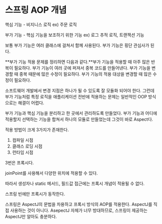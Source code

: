 # 스프링 AOP 개념

핵심 기능 - 비지니스 로직  ex) 주문 로직

부가 기능 - 핵심 기능을 보조하기 위한 기능 ex) 로그 추적 로직, 트랜잭션 기능

보통 부가 기능은 여러 클래스에 걸쳐서 함께 사용된다. 부가 기능은 횡단 관심사가 된다.

**부가 기능 적용 문제를 정리하면 다음과 같다.**부가 기능을 적용할 때 아주 많은 반복이 필요하다. 부가 기능이 여러 곳에 퍼져서 중복 코드를 만들어낸다. 부가 기능을 변경할 때 중복 때문에 많은 수정이 필요하다. 부가 기능의 적용 대상을 변경할 때 많은 수정이 필요하다.

소프트웨어 개발에서 변경 지점은 하나가 될 수 있도록 잘 모듈화 되어야 한다. 그런데 부가 기능처럼 특정 로직을 애플리케이션 전반에 적용하는 문제는 일반적인 OOP 방식으로는 해결이 어렵다.

부가 기능과 핵심 기능을 분리하고 한 곳에서 관리하도록 만들었다. 부가 기능과 어디에 적용할지 선택하는 기능을 합쳐서 하나의 모듈로 만들었는데 그것이 바로 Aspect다.

적용 방법이 크게 3가지가 존재한다.

1. 컴파일 시점
2. 클래스 로딩 시점
3. 런타임 시점

3번은 프록시다.

joinPoint를 사용해서 다양한 위치에 적용할 수 있다.

따라서 생성자나 static 메서드, 필드값 접근에는 프록시 개념이 적용될 수 없다.

스프링 빈에만 프록시가 동작한다.

스프링은 AspectJ의 문법을 차용하고 프록시 방식의 AOP를 적용한다. AspectJ를 직접 사용하는 것이 아니다. AsepectJ 자체가 너무 방대하므로, 스프링이 제공하는 AspectJ만 알아도 충분하다.